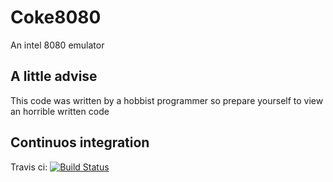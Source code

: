 # Coke8080
An intel 8080 emulator

## A little advise
This code was written by a hobbist programmer so prepare yourself to view
an horrible written code

## Continuos integration
Travis ci: [![Build Status](https://travis-ci.org/cokelito1/Coke8080.svg?branch=master)](https://travis-ci.org/cokelito1/Coke8080)
